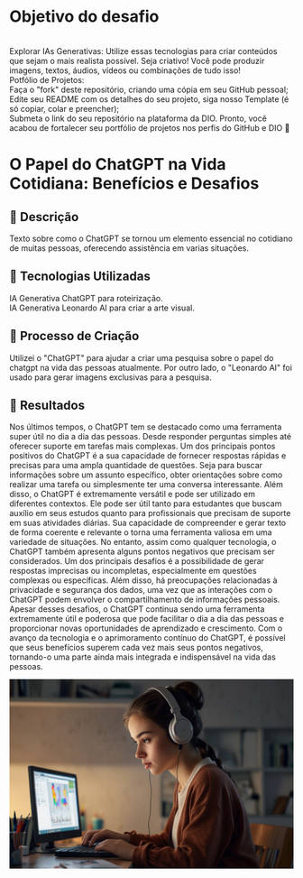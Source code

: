 <h1>Objetivo do desafio</h1> <br>
Explorar IAs Generativas: Utilize essas tecnologias para criar conteúdos que sejam o mais realista possível. Seja criativo! Você pode produzir imagens, textos, áudios, vídeos ou combinações de tudo isso!<br>
Potfólio de Projetos:<br>
Faça o "fork" deste repositório, criando uma cópia em seu GitHub pessoal;<br>
Edite seu README com os detalhes do seu projeto, siga nosso Template (é só copiar, colar e preencher);<br>
Submeta o link do seu repositório na plataforma da DIO. Pronto, você acabou de fortalecer seu portfólio de projetos nos perfis do GitHub e DIO 🚀<br>


# O Papel do ChatGPT na Vida Cotidiana: Benefícios e Desafios<br>

## 📒 Descrição<br>
Texto sobre como o ChatGPT se tornou um elemento essencial no cotidiano de muitas pessoas, oferecendo assistência em varias situações. <br>

## 🤖 Tecnologias Utilizadas<br>
IA Generativa ChatGPT para roteirização.<br>
IA Generativa Leonardo AI para criar a arte visual.<br>

## 🧐 Processo de Criação<br>
Utilizei o "ChatGPT" para ajudar a criar uma pesquisa sobre o papel do chatgpt na vida das pessoas atualmente. Por outro lado, o "Leonardo AI" foi usado para gerar imagens exclusivas para a pesquisa.<br>

## 🚀 Resultados<br>
Nos últimos tempos, o ChatGPT tem se destacado como uma ferramenta super útil no dia a dia das pessoas. Desde responder perguntas simples até oferecer suporte em tarefas mais complexas. Um dos principais pontos positivos do ChatGPT é a sua capacidade de fornecer respostas rápidas e precisas para uma ampla quantidade de questões. Seja para buscar informações sobre um assunto específico, obter orientações sobre como realizar uma tarefa ou simplesmente ter uma conversa interessante.
Além disso, o ChatGPT é extremamente versátil e pode ser utilizado em diferentes contextos. Ele pode ser útil tanto para estudantes que buscam auxílio em seus estudos quanto para profissionais que precisam de suporte em suas atividades diárias. Sua capacidade de compreender e gerar texto de forma coerente e relevante o torna uma ferramenta valiosa em uma variedade de situações. No entanto, assim como qualquer tecnologia, o ChatGPT também apresenta alguns pontos negativos que precisam ser considerados. Um dos principais desafios é a possibilidade de gerar respostas imprecisas ou incompletas, especialmente em questões complexas ou específicas. 
Além disso, há preocupações relacionadas à privacidade e segurança dos dados, uma vez que as interações com o ChatGPT podem envolver o compartilhamento de informações pessoais.
Apesar desses desafios, o ChatGPT continua sendo uma ferramenta extremamente útil e poderosa que pode facilitar o dia a dia das pessoas e proporcionar novas oportunidades de aprendizado e crescimento.
Com o avanço da tecnologia e o aprimoramento contínuo do ChatGPT, é possível que seus benefícios superem cada vez mais seus pontos negativos, tornando-o uma parte ainda mais integrada e indispensável na vida das pessoas.
<br> 

<img src="./Default_menina_usando_computador_com_IA_2024_animaao_3.jpg" alt="" width="600" hight= "500">
